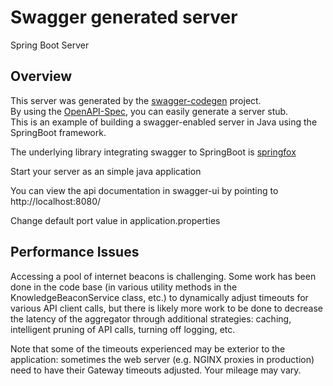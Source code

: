 # Swagger generated server

Spring Boot Server 


## Overview

This server was generated by the [swagger-codegen](https://github.com/swagger-api/swagger-codegen) project.  
By using the [OpenAPI-Spec](https://github.com/swagger-api/swagger-core), you can easily generate a server stub.  
This is an example of building a swagger-enabled server in Java using the SpringBoot framework.  

The underlying library integrating swagger to SpringBoot is [springfox](https://github.com/springfox/springfox)  

Start your server as an simple java application  

You can view the api documentation in swagger-ui by pointing to  
http://localhost:8080/  

Change default port value in application.properties

## Performance Issues

Accessing a pool of internet beacons is challenging. Some work has been done in the code base (in various utility methods in the KnowledgeBeaconService class, etc.) to dynamically adjust timeouts for various API client calls, but there is likely more work to be done to decrease the latency of the aggregator through additional strategies: caching, intelligent pruning of API calls, turning off logging, etc.

Note that some of the timeouts experienced may be exterior to the application: sometimes the web server (e.g. NGINX proxies in production) need to have their Gateway timeouts adjusted. Your mileage may vary.